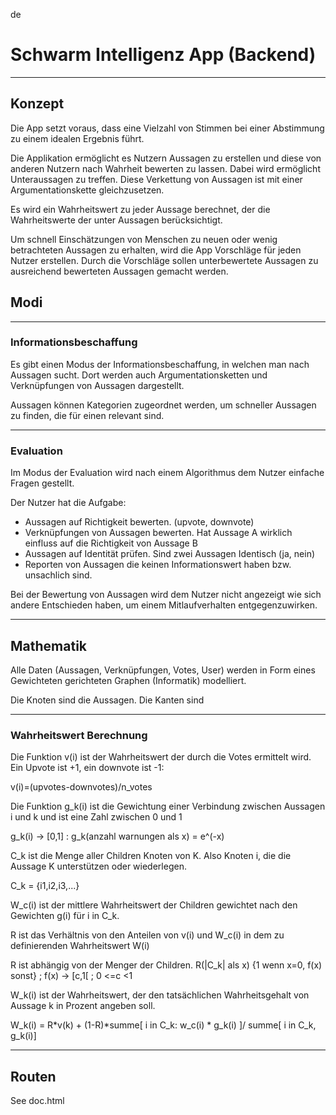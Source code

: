 de

# Schwarm Intelligenz App (Backend)

---

## Konzept

Die App setzt voraus, dass eine Vielzahl von Stimmen bei einer Abstimmung zu einem idealen Ergebnis führt.

Die Applikation ermöglicht es Nutzern Aussagen zu erstellen und diese von anderen Nutzern nach Wahrheit bewerten zu
lassen. Dabei wird ermöglicht Unteraussagen zu treffen. Diese Verkettung von Aussagen ist mit einer Argumentationskette
gleichzusetzen.

Es wird ein Wahrheitswert zu jeder Aussage berechnet, der die Wahrheitswerte der unter Aussagen berücksichtigt.

Um schnell Einschätzungen von Menschen zu neuen oder wenig betrachteten Aussagen zu erhalten, wird die App Vorschläge
für jeden Nutzer erstellen. Durch die Vorschläge sollen unterbewertete Aussagen zu ausreichend bewerteten Aussagen
gemacht werden.

## Modi

--- 

### Informationsbeschaffung

Es gibt einen Modus der Informationsbeschaffung, in welchen man nach Aussagen sucht. Dort werden auch
Argumentationsketten und Verknüpfungen von Aussagen dargestellt.

Aussagen können Kategorien zugeordnet werden, um schneller Aussagen zu finden, die für einen relevant sind.

---

### Evaluation

Im Modus der Evaluation wird nach einem Algorithmus dem Nutzer einfache Fragen gestellt.

Der Nutzer hat die Aufgabe:

- Aussagen auf Richtigkeit bewerten. (upvote, downvote)
- Verknüpfungen von Aussagen bewerten. Hat Aussage A wirklich einfluss auf die Richtigkeit von Aussage B
- Aussagen auf Identität prüfen. Sind zwei Aussagen Identisch (ja, nein)
- Reporten von Aussagen die keinen Informationswert haben bzw. unsachlich sind.

Bei der Bewertung von Aussagen wird dem Nutzer nicht angezeigt wie sich andere Entschieden haben, um einem
Mitlaufverhalten entgegenzuwirken.

---

## Mathematik

Alle Daten (Aussagen, Verknüpfungen, Votes, User) werden in Form eines Gewichteten gerichteten Graphen (Informatik)
modelliert.

Die Knoten sind die Aussagen. Die Kanten sind

---
### Wahrheitswert Berechnung

Die Funktion v(i) ist der Wahrheitswert der durch die Votes ermittelt wird. Ein Upvote ist +1, ein downvote ist -1:

v(i)=(upvotes-downvotes)/n_votes

Die Funktion g_k(i) ist die Gewichtung einer Verbindung zwischen Aussagen i und k und ist eine Zahl zwischen 0 und 1

g_k(i) -> [0,1] : g_k(anzahl warnungen als x) = e^(-x)

C_k ist die Menge aller Children Knoten von K. Also Knoten i, die die Aussage K unterstützen oder wiederlegen.

C_k = {i1,i2,i3,...}

W_c(i) ist der mittlere Wahrheitswert der Children gewichtet nach den Gewichten g(i) für i in C_k.

R ist das Verhältnis von den Anteilen von v(i) und W_c(i) in dem zu definierenden Wahrheitswert W(i)

R ist abhängig von der Menger der Children. R(|C_k| als x) {1 wenn x=0, f(x) sonst} ; f(x) -> [c,1[ ; 0 <=c <1

W_k(i) ist der Wahrheitswert, der den tatsächlichen Wahrheitsgehalt von Aussage k in Prozent angeben soll.

W_k(i) = R*v(k) + (1-R)*summe[ i in C_k: w_c(i) * g_k(i) ]/ summe[ i in C_k, g_k(i)]


---

## Routen

See doc.html